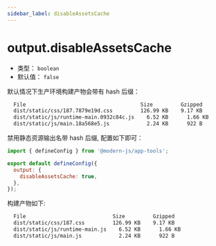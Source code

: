 ```yaml
---
sidebar_label: disableAssetsCache
---
```


# output.disableAssetsCache



* 类型： `boolean`
* 默认值： `false`

默认情况下生产环境构建产物会带有 hash 后缀：

```bash
  File                                     Size         Gzipped
  dist/static/css/187.7879e19d.css         126.99 KB    9.17 KB
  dist/static/js/runtime-main.0932c84c.js    6.52 KB      1.66 KB
  dist/static/js/main.18a568e5.js            2.24 KB      922 B
```

禁用静态资源输出名带 hash 后缀, 配置如下即可：

```js title="modern.config.js"
import { defineConfig } from '@modern-js/app-tools';

export default defineConfig({
  output: {
    disableAssetsCache: true,
  },
});
```

构建产物如下:

```bash
  File                            Size         Gzipped
  dist/static/css/187.css         126.99 KB    9.17 KB
  dist/static/js/runtime-main.js    6.52 KB      1.66 KB
  dist/static/js/main.js            2.24 KB      922 B
```
